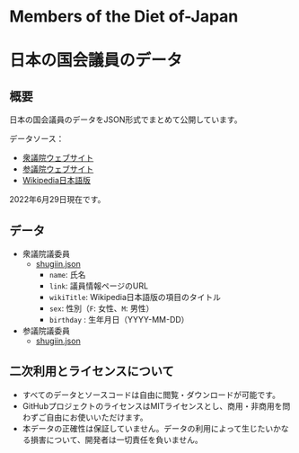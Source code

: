 # Members of the Diet of-Japan
# 日本の国会議員のデータ

## 概要

日本の国会議員のデータをJSON形式でまとめて公開しています。

データソース：

- [衆議院ウェブサイト](https://www.shugiin.go.jp/)
- [参議院ウェブサイト](https://www.sangiin.go.jp/)
- [Wikipedia日本語版](https://ja.wikipedia.org/)

2022年6月29日現在です。

## データ

- 衆議院議委員
  - [shugiin.json](./shugiin.json)
    - `name`: 氏名
    - `link`: 議員情報ページのURL
    - `wikiTitle`: Wikipedia日本語版の項目のタイトル
    - `sex`: 性別（`F`: 女性、`M`: 男性）
    - `birthday` : 生年月日（YYYY-MM-DD）
- 参議院議委員
  - [shugiin.json](./shugiin.json)

## 二次利用とライセンスについて

- すべてのデータとソースコードは自由に閲覧・ダウンロードが可能です。
- GitHubプロジェクトのライセンスはMITライセンスとし、商用・非商用を問わずご自由にお使いいただけます。
- 本データの正確性は保証していません。データの利用によって生じたいかなる損害について、開発者は一切責任を負いません。
